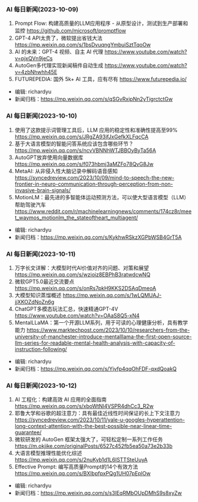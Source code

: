 ### AI 每日新闻(2023-10-09)

1. Prompt Flow: 构建高质量的LLM应用程序 - 从原型设计，测试到生产部署和监控 https://github.com/microsoft/promptflow
2. GPT-4 API太贵了，微软提出省钱大法 https://mp.weixin.qq.com/s/1bsDvuqngYmbuiSztTqoOw
3. AI 的未来：GPT-4 视频、自主 AI 代理 https://www.youtube.com/watch?v=pjxQVn9jeCs
4. AutoGen多代理实现新闻稿件自动生成 https://www.youtube.com/watch?v=4zbNhwhh45E
5. FUTUREPEDIA: 国外 5k+ AI 工具，应有尽有 https://www.futurepedia.io/

* 编辑: richardyu
* 新闻归档：https://mp.weixin.qq.com/s/qSGvRxipNn2yTigrctctGw

### AI 每日新闻(2023-10-10)

1. 使用了这款提示词管理工具后，LLM 应用的稳定性和准确性提高至99% https://mp.weixin.qq.com/s/JRgZA93jfJxGefkXLFqcCA
2. 基于大语言模型的智能问答系统应该包含哪些环节？ https://mp.weixin.qq.com/s/ncvVBNNhWTJBBOyByTa56A
3. AutoGPT放弃使用向量数据库 https://mp.weixin.qq.com/s/f073hbmj3aMZFo78QvG8Jw
4. MetaAI: 从非侵入性大脑记录中解码语音感知 https://syncedreview.com/2023/10/09/mind-to-speech-the-new-frontier-in-neuro-communication-through-perception-from-non-invasive-brain-signals/
5. MotionLM：最先进的多智能体运动预测方法，可以使大型语言模型（LLM）帮助驾驶汽车 https://www.reddit.com/r/machinelearningnews/comments/174cz8r/meet_waymos_motionlm_the_stateoftheart_multiagent/

* 编辑: richardyu
* 新闻归档：https://mp.weixin.qq.com/s/KykhwRSkzXGPbWSB4GrT5A


### AI 每日新闻(2023-10-11)

1. 万字长文详解：大模型时代AI价值对齐的问题、对策和展望 https://mp.weixin.qq.com/s/wzioiz8EBPhB3ratwdcwNQ
2. 微软GPT5.0最近交流要点 https://mp.weixin.qq.com/s/onRs7pkH9KKS2DSAqDmeoA
3. 大模型知识蒸馏概述 https://mp.weixin.qq.com/s/1wLQMUAJ-jjXKOZdNoZn6g
4. ChatGPT多模态玩法汇总，快速精通GPT-4V https://www.youtube.com/watch?v=OAaS8Q5-xN4
5. MentalLLaMA：第一个开源LLM系列，用于可读的心理健康分析，具有教学能力 https://www.marktechpost.com/2023/10/10/researchers-from-the-university-of-manchester-introduce-mentalllama-the-first-open-source-llm-series-for-readable-mental-health-analysis-with-capacity-of-instruction-following/

* 编辑: richardyu
* 新闻归档：https://mp.weixin.qq.com/s/Yjvfp4qqOhFDF-qxdQoakQ

### AI 每日新闻(2023-10-12)

1. AI 工程化：构建高效 AI 应用的全面指南 https://mp.weixin.qq.com/s/xboWtNl4VSPR4dhCc3_R2w
2. 耶鲁大学和谷歌的超注意力：具有最佳近线性时间保证的长上下文注意力 https://syncedreview.com/2023/10/11/yale-u-googles-hyperattention-long-context-attention-with-the-best-possible-near-linear-time-guarantee/
3. 微软研发的 AutoGen 框架太强大了，可轻松定制一系列工作任务 https://m.okjike.com/originalPosts/6527c452fb5ea50a73e2b33b
4. 大语言模型推理性能优化综述 https://mp.weixin.qq.com/s/2nuKyb1d1L6ISTTSteUuyA
5. Effective Prompt: 编写高质量Prompt的14个有效方法 https://mp.weixin.qq.com/s/BXIbpfpxPQg1UH07pEplOw

* 编辑: richardyu
* 新闻归档：https://mp.weixin.qq.com/s/s3IEqRMbOUpDMhS9s8xyZw